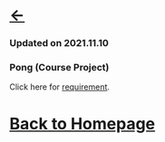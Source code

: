 # [<-](https://pkgu.github.io)

### Updated on 2021.11.10

### Pong (Course Project)

Click here for [requirement](https://miralab.ai/course/ml_2021fall/).  

# [Back to Homepage](https://pkgu.github.io)
